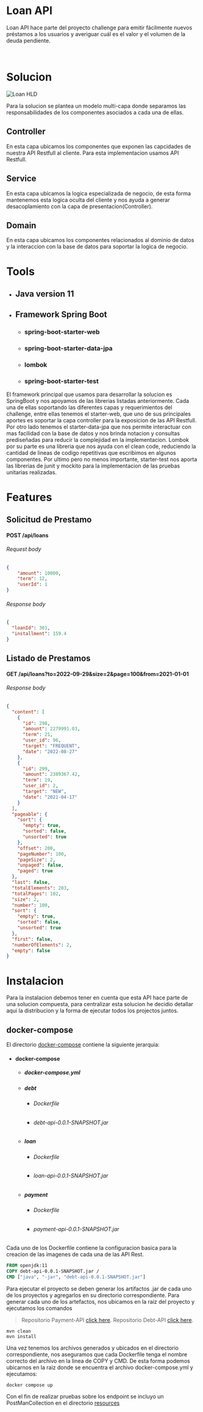 # **Loan API**

Loan API hace parte del proyecto challenge para emitir fácilmente nuevos préstamos a los usuarios y averiguar cuál es el valor y el volumen de la deuda pendiente.

<br/>

# Solucion
![Loan HLD](resources/LoanAPIHLD.png)

Para la solucion se plantea un modelo multi-capa donde separamos las responsabilidades de los componentes asociados a cada una de ellas.

## Controller
En esta capa ubicamos los componentes que exponen las capcidades de nuestra API Restfull al cliente. Para esta implementacion usamos API Restfull.

## Service
En esta capa ubicamos la logica especializada de negocio, de esta forma mantenemos esta logica oculta del cliente y nos ayuda a generar desacoplamiento con la capa de presentacion(Controller).

## Domain
En esta capa ubicamos los componentes relacionados al dominio de datos y la interaccion con la base de datos para soportar la logica de negocio.

# Tools
* ## Java version 11
* ## Framework Spring Boot
  * ### spring-boot-starter-web
  * ### spring-boot-starter-data-jpa
  * ### lombok
  * ### spring-boot-starter-test
  
El framework principal que usamos para desarrollar la solucion es SpringBoot y nos apoyamos de las librerias listadas
anteriormente.
Cada una de ellas soportando las diferentes capas y requerimientos del challenge, entre ellas tenemos el starter-web,
que uno de sus principales aportes es soportar la capa controller para la exposicion de las API Restfull. Por otro lado
tenemos el starter-data-jpa que nos permite interactuar con mas facilidad con la base de datos y nos brinda notacion y
consultas prediseñadas para reducir la complejidad en la implementacion.
Lombok por su parte es una libreria que nos ayuda con el clean code, reduciendo la cantidad de lineas de codigo 
repetitivas que escribimos en algunos componentes. Por ultimo pero no menos importante, starter-test nos aporta las 
librerias de junit y mockito para la implementacion de las pruebas unitarias realizadas.

# Features
## Solicitud de Prestamo

#### POST /api/loans
###### Request body
```json
{
    "amount": 10000,
    "term": 12,
    "userId": 1
}
```

###### Response body
```json
{
  "loanId": 301,
  "installment": 159.4
}
```

## Listado de Prestamos

#### GET /api/loans?to=2022-09-29&size=2&page=100&from=2021-01-01

###### Response body
```json
{
  "content": [
    {
      "id": 298,
      "amount": 2279991.03,
      "term": 21,
      "user_id": 96,
      "target": "FREQUENT",
      "date": "2022-08-27"
    },
    {
      "id": 299,
      "amount": 2389367.42,
      "term": 19,
      "user_id": 2,
      "target": "NEW",
      "date": "2021-04-17"
    }
  ],
  "pageable": {
    "sort": {
      "empty": true,
      "sorted": false,
      "unsorted": true
    },
    "offset": 200,
    "pageNumber": 100,
    "pageSize": 2,
    "unpaged": false,
    "paged": true
  },
  "last": false,
  "totalElements": 203,
  "totalPages": 102,
  "size": 2,
  "number": 100,
  "sort": {
    "empty": true,
    "sorted": false,
    "unsorted": true
  },
  "first": false,
  "numberOfElements": 2,
  "empty": false
}
```

# Instalacion
Para la instalacion debemos tener en cuenta que esta API hace parte de una solucion compuesta, para centralizar esta solucion he decidio detallar aqui la distribucion y la forma de ejecutar todos los projectos juntos.

## docker-compose
El directorio [docker-compose](docker-compose) contiene la siguiente jerarquia:

* #### docker-compose
  * ##### docker-compose.yml
  * ##### debt
    * ###### Dockerfile
    * ###### debt-api-0.0.1-SNAPSHOT.jar
  * ##### loan
    * ###### Dockerfile
    * ###### loan-api-0.0.1-SNAPSHOT.jar 
  * ##### payment
    * ###### Dockerfile
    * ###### payment-api-0.0.1-SNAPSHOT.jar

Cada uno de los Dockerfile contiene la configuracion basica para la creacion de las imagenes de cada una de las API Rest.

```dockerfile
FROM openjdk:11
COPY debt-api-0.0.1-SNAPSHOT.jar /
CMD ["java", "-jar", "debt-api-0.0.1-SNAPSHOT.jar"]
```

Para ejecutar el proyecto se deben generar los artifactos .jar de cada uno de los proyectos y agregarlos en su directorio
correspondiente. Para generar cada uno de los artefactos, nos ubicamos en la raiz del proyecto y ejecutamos los comandos

> Repositorio Payment-API [click here](https://github.com/harcalejo/payment-api).
> Repositorio Debt-API [click here](https://github.com/harcalejo/debt-api).

```shell
mvn clean
mvn install
```

Una vez tenemos los archivos generados y ubicados en el directorio correspondiente, nos aseguramos que cada Dockerfile
tenga el nombre correcto del archivo en la linea de COPY y CMD. De esta forma podemos ubicarnos en la raiz donde se
encuentra el archivo docker-compose.yml y ejecutamos:

```shell
docker compose up
```

Con el fin de realizar pruebas sobre los endpoint se incluyo un PostManCollection en el directorio [resources](resources)



